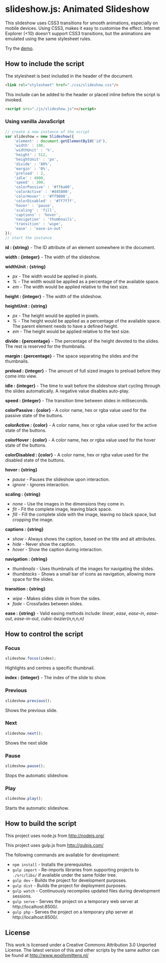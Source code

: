 # slideshow.js: Animated Slideshow

This slideshow uses CSS3 transitions for smooth animations, especially on mobile devices. Using CSS3, makes it easy to customise the effect. Internet Explorer (\<10) doesn't support CSS3 transitions, but the animations are emulated using the same stylesheet rules.

Try the <a href="http://www.woollymittens.nl/default.php?url=useful-slideshow">demo</a>.

## How to include the script

The stylesheet is best included in the header of the document.

```html
<link rel="stylesheet" href="./css/slideshow.css"/>
```

This include can be added to the header or placed inline before the script is invoked.

```html
<script src="./js/slideshow.js"></script>
```

### Using vanilla JavaScript

```javascript
// create a new instance of the script
var slideshow = new Slideshow({
	'element' : document.getElementById('id'),
	'width' : 100,
	'widthUnit' : '%',
	'height' : 512,
	'heightUnit' : 'px',
	'divide' : '80%',
	'margin' : '0%',
	'preload' : 2,
	'idle' : 4000,
	'speed' : 300,
	'colorPassive' : '#ff6a00',
	'colorActive' : '#d45800',
	'colorHover' : '#ff9800',
	'colorDisabled' : '#7f7f7f',
	'hover' : 'pause',
	'scaling' : 'fill',
	'captions' : 'hover',
	'navigation' : 'thumbnails',
	'transition' : 'wipe',
	'ease' : 'ease-in-out'
});
// start the instance
```

**id : {string}** - The ID attribute of an element somewhere in the document.

**width : {integer}** - The width of the slideshow.

**widthUnit : {string}**
+ *px* - The width would be applied in pixels.
+ *%* - The width would be applied as a percentage of the available space.
+ *em* - The width would be applied relative to the text size.

**height : {integer}** - The width of the slideshow.

**heightUnit : {string}**
+ *px* - The height would be applied in pixels.
+ *%* - The height would be applied as a percentage of the available space. The parent element needs to have a defined height.
+ *em* - The height would be applied relative to the text size.

**divide : {percentage}** - The percentage of the height devoted to the slides. The rest is reserved for the thumbnails.

**margin : {percentage}** - The space separating the slides and the thumbnails.

**preload : {integer}** - The amount of full sized images to preload before they come into view.

**idle : {integer}** - The time to wait before the slideshow start cycling through the slides automatically. A negative value disables auto-play.

**speed : {integer}** - The transition time between slides in milliseconds.

**colorPassive : {color}** - A color name, hex or rgba value  used for the passive state of the buttons.

**colorActive : {color}** - A color name, hex or rgba value  used for the active state of the buttons.

**colorHover : {color}** - A color name, hex or rgba value  used for the hover state of the buttons.

**colorDisabled : {color}** - A color name, hex or rgba value  used for the disabled state of the buttons.

**hover : {string}**
+ *pause* - Pauses the slideshow upon interaction.
+ *ignore* - Ignores interaction.

**scaling : {string}**
+ *none* - Use the images in the dimensions they come in.
+ *fit* - Fit the complete image, leaving black space.
+ *fill* - Fill the complete slide with the image, leaving no black space, but cropping the image.

**captions : {string}**
+ *show* - Always shows the caption, based on the title and alt attributes.
+ *hide* - Never show the caption.
+ *hover* - Show the caption during interaction.

**navigation : {string}**
+ *thumbnails* - Uses thumbnails of the images for navigating the slides.
+ *thumbtacks* - Shows a small bar of icons as navigation, allowing more space for the slides.

**transition : {string}**
+ *wipe* - Makes slides slide in from the sides.
+ *fade* - Crossfades between slides.

**ease : {string}** - Valid easing methods include: *linear*, *ease*, *ease-in*, *ease-out*, *ease-in-out*, *cubic-bezier(n,n,n,n)*

## How to control the script

### Focus

```javascript
slideshow.focus(index);
```

Highlights and centres a specific thumbnail.

**index : {integer}** - The index of the slide to show.

### Previous

```javascript
slideshow.previous();
```

Shows the previous slide.

### Next

```javascript
slideshow.next();
```

Shows the next slide

### Pause

```javascript
slideshow.pause();
```

Stops the automatic slideshow.

### Play

```javascript
slideshow.play();
```

Starts the automatic slideshow.

## How to build the script

This project uses node.js from http://nodejs.org/

This project uses gulp.js from http://gulpjs.com/

The following commands are available for development:
+ `npm install` - Installs the prerequisites.
+ `gulp import` - Re-imports libraries from supporting projects to `./src/libs/` if available under the same folder tree.
+ `gulp dev` - Builds the project for development purposes.
+ `gulp dist` - Builds the project for deployment purposes.
+ `gulp watch` - Continuously recompiles updated files during development sessions.
+ `gulp serve` - Serves the project on a temporary web server at http://localhost:8500/.
+ `gulp php` - Serves the project on a temporary php server at http://localhost:8500/.

## License

This work is licensed under a Creative Commons Attribution 3.0 Unported License. The latest version of this and other scripts by the same author can be found at http://www.woollymittens.nl/

